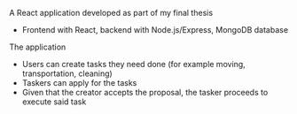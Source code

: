 A React application developed as part of my final thesis 
- Frontend with React, backend with Node.js/Express, MongoDB database

The application
- Users can create tasks they need done (for example moving, transportation, cleaning)
- Taskers can apply for the tasks 
- Given that the creator accepts the proposal, the tasker proceeds to execute said task 
